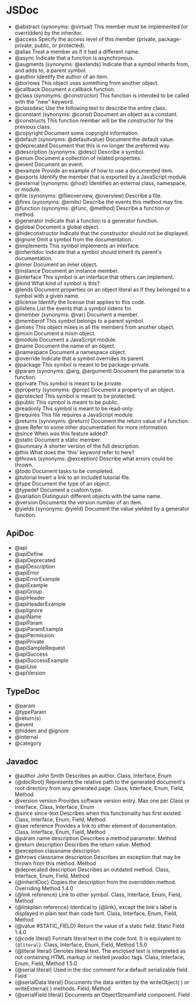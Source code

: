 # JSDoc

- @abstract (synonyms: @virtual) This member must be implemented (or overridden) by the inheritor.
- @access Specify the access level of this member (private, package-private, public, or protected).
- @alias Treat a member as if it had a different name.
- @async Indicate that a function is asynchronous.
- @augments (synonyms: @extends) Indicate that a symbol inherits from, and adds to, a parent symbol.
- @author Identify the author of an item.
- @borrows This object uses something from another object.
- @callback Document a callback function.
- @class (synonyms: @constructor) This function is intended to be called with the "new" keyword.
- @classdesc Use the following text to describe the entire class.
- @constant (synonyms: @const) Document an object as a constant.
- @constructs This function member will be the constructor for the previous class.
- @copyright Document some copyright information.
- @default (synonyms: @defaultvalue) Document the default value.
- @deprecated Document that this is no longer the preferred way.
- @description (synonyms: @desc) Describe a symbol.
- @enum Document a collection of related properties.
- @event Document an event.
- @example Provide an example of how to use a documented item.
- @exports Identify the member that is exported by a JavaScript module.
- @external (synonyms: @host) Identifies an external class, namespace, or module.
- @file (synonyms: @fileoverview, @overview) Describe a file.
- @fires (synonyms: @emits) Describe the events this method may fire.
- @function (synonyms: @func, @method) Describe a function or method.
- @generator Indicate that a function is a generator function.
- @global Document a global object.
- @hideconstructor Indicate that the constructor should not be displayed.
- @ignore Omit a symbol from the documentation.
- @implements This symbol implements an interface.
- @inheritdoc Indicate that a symbol should inherit its parent's documentation.
- @inner Document an inner object.
- @instance Document an instance member.
- @interface This symbol is an interface that others can implement.
- @kind What kind of symbol is this?
- @lends Document properties on an object literal as if they belonged to a symbol with a given name.
- @license Identify the license that applies to this code.
- @listens List the events that a symbol listens for.
- @member (synonyms: @var) Document a member.
- @memberof This symbol belongs to a parent symbol.
- @mixes This object mixes in all the members from another object.
- @mixin Document a mixin object.
- @module Document a JavaScript module.
- @name Document the name of an object.
- @namespace Document a namespace object.
- @override Indicate that a symbol overrides its parent.
- @package This symbol is meant to be package-private.
- @param (synonyms: @arg, @argument) Document the parameter to a function.
- @private This symbol is meant to be private.
- @property (synonyms: @prop) Document a property of an object.
- @protected This symbol is meant to be protected.
- @public This symbol is meant to be public.
- @readonly This symbol is meant to be read-only.
- @requires This file requires a JavaScript module.
- @returns (synonyms: @return) Document the return value of a function.
- @see Refer to some other documentation for more information.
- @since When was this feature added?
- @static Document a static member.
- @summary A shorter version of the full description.
- @this What does the 'this' keyword refer to here?
- @throws (synonyms: @exception) Describe what errors could be thrown.
- @todo Document tasks to be completed.
- @tutorial Insert a link to an included tutorial file.
- @type Document the type of an object.
- @typedef Document a custom type.
- @variation Distinguish different objects with the same name.
- @version Documents the version number of an item.
- @yields (synonyms: @yield) Document the value yielded by a generator function.

## ApiDoc

- @api
- @apiDefine
- @apiDeprecated
- @apiDescription
- @apiError
- @apiErrorExample
- @apiExample
- @apiGroup
- @apiHeader
- @apiHeaderExample
- @apiIgnore
- @apiName
- @apiParam
- @apiParamExample
- @apiPermission
- @apiPrivate
- @apiSampleRequest
- @apiSuccess
- @apiSuccessExample
- @apiUse
- @apiVersion

## TypeDoc

- @param <param name>
- @typeParam <param name>
- @return(s)
- @event
- @hidden and @ignore
- @internal
- @category


## Javadoc

- @author John Smith	Describes an author.	Class, Interface, Enum	
- {@docRoot}	Represents the relative path to the generated document's root directory from any generated page.	Class, Interface, Enum, Field, Method	
- @version version	Provides software version entry. Max one per Class or Interface.	Class, Interface, Enum	
- @since since-text	Describes when this functionality has first existed.	Class, Interface, Enum, Field, Method	
- @see reference	Provides a link to other element of documentation.	Class, Interface, Enum, Field, Method	
- @param name description	Describes a method parameter.	Method	
- @return description	Describes the return value.	Method	
- @exception classname description
- @throws classname description	Describes an exception that may be thrown from this method.	Method	
- @deprecated description	Describes an outdated method.	Class, Interface, Enum, Field, Method	
- {@inheritDoc}	Copies the description from the overridden method.	Overriding Method	1.4.0
- {@link reference}	Link to other symbol.	Class, Interface, Enum, Field, Method	
- {@linkplain reference}	Identical to {@link}, except the link's label is displayed in plain text than code font.	Class, Interface, Enum, Field, Method	
- {@value #STATIC_FIELD}	Return the value of a static field.	Static Field	1.4.0
- {@code literal}	Formats literal text in the code font. It is equivalent to <code>{@literal}</code>.	Class, Interface, Enum, Field, Method	1.5.0
- {@literal literal}	Denotes literal text. The enclosed text is interpreted as not containing HTML markup or nested javadoc tags.	Class, Interface, Enum, Field, Method	1.5.0
- {@serial literal}	Used in the doc comment for a default serializable field.	Field	
- {@serialData literal}	Documents the data written by the writeObject( ) or writeExternal( ) methods.	Field, Method	
- {@serialField literal}	Documents an ObjectStreamField component.	Field	
